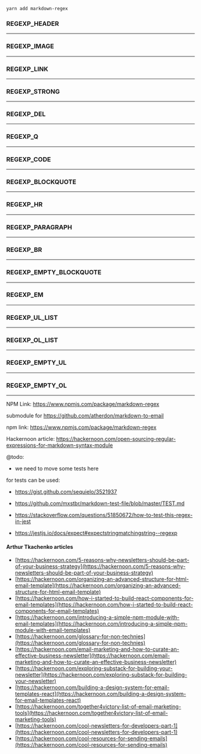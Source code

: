 ```
yarn add markdown-regex
```

### REGEXP_HEADER

---

### REGEXP_IMAGE

---

### REGEXP_LINK

---

### REGEXP_STRONG

---

### REGEXP_DEL

---

### REGEXP_Q

---

### REGEXP_CODE

---

### REGEXP_BLOCKQUOTE

---

### REGEXP_HR

---

### REGEXP_PARAGRAPH

---

### REGEXP_BR

---

### REGEXP_EMPTY_BLOCKQUOTE

---

### REGEXP_EM

---

  
###  REGEXP_UL_LIST

---

###  REGEXP_OL_LIST

---

###  REGEXP_EMPTY_UL

---

###  REGEXP_EMPTY_OL

---


NPM Link: https://www.npmjs.com/package/markdown-regex

submodule for https://github.com/atherdon/markdown-to-email

npm link: https://www.npmjs.com/package/markdown-regex

Hackernoon article: https://hackernoon.com/open-sourcing-regular-expressions-for-markdown-syntax-module

@todo: 
- we need to move some tests here


for tests can be used:
 - https://gist.github.com/sequielo/3521937
 - https://github.com/mxstbr/markdown-test-file/blob/master/TEST.md

- https://stackoverflow.com/questions/51850672/how-to-test-this-regex-in-jest
 - https://jestjs.io/docs/expect#expectstringmatchingstring--regexp
 
 
 
#### Arthur Tkachenko articles

* [https://hackernoon.com/5-reasons-why-newsletters-should-be-part-of-your-business-strategy](https://hackernoon.com/5-reasons-why-newsletters-should-be-part-of-your-business-strategy)
* [https://hackernoon.com/organizing-an-advanced-structure-for-html-email-template](https://hackernoon.com/organizing-an-advanced-structure-for-html-email-template)
* [https://hackernoon.com/how-i-started-to-build-react-components-for-email-templates](https://hackernoon.com/how-i-started-to-build-react-components-for-email-templates)
* [https://hackernoon.com/introducing-a-simple-npm-module-with-email-templates](https://hackernoon.com/introducing-a-simple-npm-module-with-email-templates)
* [https://hackernoon.com/glossary-for-non-technies](https://hackernoon.com/glossary-for-non-technies)
* [https://hackernoon.com/email-marketing-and-how-to-curate-an-effective-business-newsletter](https://hackernoon.com/email-marketing-and-how-to-curate-an-effective-business-newsletter)
* [https://hackernoon.com/exploring-substack-for-building-your-newsletter](https://hackernoon.com/exploring-substack-for-building-your-newsletter)
* [https://hackernoon.com/building-a-design-system-for-email-templates-react](https://hackernoon.com/building-a-design-system-for-email-templates-react)
* [https://hackernoon.com/together4victory-list-of-email-marketing-tools](https://hackernoon.com/together4victory-list-of-email-marketing-tools)
* [https://hackernoon.com/cool-newsletters-for-developers-part-1](https://hackernoon.com/cool-newsletters-for-developers-part-1)
* [https://hackernoon.com/cool-resources-for-sending-emails](https://hackernoon.com/cool-resources-for-sending-emails)
